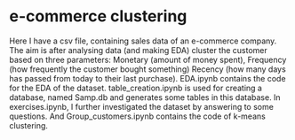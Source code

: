 # e-commerce clustering

Here I have a csv file, containing sales data of an e-commerce company. The aim is after analysing data (and making EDA) cluster the customer based on three parameters: Monetary (amount of money spent), Frequency (how frequently the customer bought something) Recency (how many days has passed from today to their last purchase). 
EDA.ipynb contains the code for the EDA of the dataset.
table_creation.ipynb is used for creating a database, named Samp.db and generates some tables in this database. 
In exercises.ipynb, I further investigated the dataset by answering to some questions. 
And Group_customers.ipynb contains the code of k-means clustering.  
